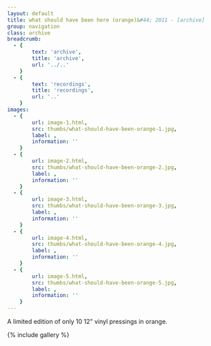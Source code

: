 ```yaml
---
layout: default
title: what should have been here (orange)&#44; 2011 - [archive]
group: navigation
class: archive
breadcrumb:
  - {
  		text: 'archive',
  		title: 'archive',
  		url: '../..'
	}
  - {
  		text: 'recordings',
  		title: 'recordings',
  		url: '..'
	}
images:
  - {
		url: image-1.html, 
		src: thumbs/what-should-have-been-orange-1.jpg,
		label: ,
		information: ''
	}
  - {
		url: image-2.html, 
		src: thumbs/what-should-have-been-orange-2.jpg,
		label: ,
		information: ''
	}
  - {
		url: image-3.html, 
		src: thumbs/what-should-have-been-orange-3.jpg,
		label: ,
		information: ''
	}
  - {
		url: image-4.html, 
		src: thumbs/what-should-have-been-orange-4.jpg,
		label: ,
		information: ''
	}
  - {
		url: image-5.html, 
		src: thumbs/what-should-have-been-orange-5.jpg,
		label: ,
		information: ''
	}
---
```


A limited edition of only 10 12" vinyl pressings in orange.

{% include gallery %}
